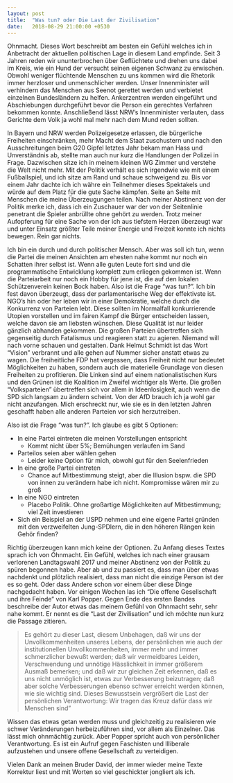 ```yaml
---
layout: post
title:  "Was tun? oder Die Last der Zivilisation"
date:   2018-08-29 21:00:00 +0530
---
```


Ohnmacht. Dieses Wort beschreibt am besten ein Gefühl welches ich in Anbetracht der aktuellen politischen Lage in diesem Land empfinde.
Seit 3 Jahren reden wir ununterbrochen über Geflüchtete und drehen uns dabei im Kreis, wie ein Hund der versucht seinen eigenen Schwanz zu erwischen.
Obwohl weniger flüchtende Menschen zu uns kommen wird die Rhetorik immer herzloser und unmenschlicher werden. Unser Innenminister will verhindern das Menschen aus Seenot gerettet werden und verbietet einzelnen Bundesländern zu helfen. 
Ankerzentren werden eingeführt und Abschiebungen durchgeführt bevor die Person ein gerechtes Verfahren bekommen konnte. Anschließend lässt NRW’s Innenminister verlauten, dass Gerichte dem Volk ja wohl mal mehr nach dem Mund reden sollten.


In Bayern und NRW werden Polizeigesetze erlassen, die bürgerliche Freiheiten einschränken, mehr Macht dem Staat zuschustern und nach den Ausschreitungen beim G20 Gipfel letztes Jahr bekam man Hass und Unverständnis ab, stellte man auch nur kurz die Handlungen der Polizei in Frage.
Dazwischen sitze ich in meinem kleinen WG Zimmer und verstehe die Welt nicht mehr. Mit der Politik verhält es sich irgendwie wie mit einem Fußballspiel, und ich sitze am Rand und schaue schweigend zu.
Bis vor einem Jahr dachte ich ich währe ein Teilnehmer dieses Spektakels und würde auf dem Platz für die gute Sache kämpfen. Seite an Seite mit Menschen die meine Überzeugungen teilen.
Nach meiner Abstinenz von der Politik merke ich, dass ich ein Zuschauer war der von der Seitenlinie penetrant die Spieler anbrüllte ohne gehört zu werden.
Trotz meiner Aufopferung für eine Sache von der ich aus tiefstem Herzen überzeugt war und unter Einsatz größter Teile meiner Energie und Freizeit konnte ich nichts bewegen. Rein gar nichts.

Ich bin ein durch und durch politischer Mensch.  Aber was soll ich tun, wenn die Partei die meinen Ansichten am ehesten nahe kommt nur noch ein Schatten ihrer selbst ist. Wenn alle guten Leute fort sind und die programmatische Entwicklung komplett zum erliegen gekommen ist. Wenn die Parteiarbeit nur noch ein Hobby für jene ist, die auf den lokalen Schützenverein keinen Bock haben. Also ist die Frage “was tun?”. Ich bin fest davon überzeugt, dass der parlamentarische Weg der effektivste ist. NGO’s hin oder her leben wir in einer Demokratie, welche durch die Konkurrenz von Parteien lebt. Diese sollten im Normalfall konkurrierende Utopien vorstellen und im fairen Kampf die Bürger entscheiden lassen, welche davon sie am liebsten wünschen. Diese Qualität ist nur leider gänzlich abhanden gekommen. Die großen Parteien übertreffen sich gegenseitig durch Fatalismus und reagieren statt zu agieren. Niemand will nach vorne schauen und gestalten. Dank Helmut Schmidt ist das Wort “Vision” verbrannt und alle gehen auf Nummer sicher anstatt etwas zu wagen. Die freiheitliche FDP hat vergessen, dass Freiheit nicht nur bedeutet Möglichkeiten zu haben, sondern auch die materielle Grundlage von diesen Freiheiten zu profitieren. Die Linken sind auf einem nationalistischen Kurs und den Grünen ist die Koalition im Zweifel wichtiger als Werte. Die großen “Volksparteien” übertreffen sich vor allem in Ideenlosigkeit, auch wenn die SPD sich langsam zu ändern scheint. Von der AfD brauch ich ja wohl gar nicht anzufangen. Mich erschreckt nur, wie sie es in den letzten Jahren geschafft haben alle anderen Parteien vor sich herzutreiben.  

Also ist die Frage “was tun?”. Ich glaube es gibt 5 Optionen:

- In eine Partei eintreten die meinen Vorstellungen entspricht
    - Kommt nicht über 5%; Bemühungen verlaufen im Sand
- Parteilos seien aber wählen gehen
    - Leider keine Option für mich, obwohl gut für den Seelenfrieden
- In eine große Partei eintreten
    - Chance auf Mitbestimmung steigt, aber die Illusion bspw. die SPD von innen zu verändern habe ich nicht. Kompromisse wären mir zu groß
- In eine NGO eintreten
    - Placebo Politik. Ohne großartige Möglichkeiten auf Mitbestimmung; viel Zeit investieren
- Sich ein Beispiel an der USPD nehmen und eine eigene Partei gründen mit den verzweifelten Jung-SPDlern, die in den höheren Rängen kein Gehör finden?

Richtig überzeugen kann mich keine der Optionen.  Zu Anfang dieses Textes sprach ich von Ohnmacht. Ein Gefühl, welches ich nach einer grausam verlorenen Landtagswahl 2017 und meiner Abstinenz von der Politik zu spüren begonnen habe. Aber ab und zu passiert es, dass man über etwas nachdenkt und plötzlich realisiert, dass man nicht die einzige Person ist der es so geht. Oder dass Andere schon vor einem über diese Dinge nachgedacht haben. Vor einigen Wochen las ich “Die offene Gesellschaft und ihre Feinde” von Karl Popper. Gegen Ende des ersten Bandes beschreibe der Autor etwas das meinem Gefühl von Ohnmacht sehr, sehr nahe kommt. Er nennt es die “Last der Zivilisation” und ich möchte nun kurz die Passage zitieren.

> Es gehört zu dieser Last, diesem Unbehagen, daß wir uns der Unvollkommenheiten unseres Lebens, der persönlichen wie auch der institutionellen Unvollkommenheiten, immer mehr und immer schmerzlicher bewußt werden; daß wir vermeidbares Leiden, Verschwendung und unnötige Hässlichkeit in immer größerem Ausmaß bemerken; und daß wir zur gleichen Zeit erkennen, daß es uns nicht unmöglich ist, etwas zur Verbesserung beizutragen; daß aber solche Verbesserungen ebenso schwer erreicht werden können, wie sie wichtig sind. Dieses Bewusstsein vergrößert die Last der persönlichen Verantwortung: Wir tragen das Kreuz dafür dass wir Menschen sind”

Wissen das etwas getan werden muss und gleichzeitig zu realisieren wie schwer Veränderungen herbeizuführen sind, vor allem als Einzelner. Das lässt mich ohnmächtig zurück. Aber Popper spricht auch von persönlicher Verantwortung. Es ist ein Aufruf gegen Faschisten und Illiberale aufzustehen und unsere offene Gesellschaft zu verteidigen.

Vielen Dank an meinen Bruder David, der immer wieder meine Texte Korrektur liest und mit Worten so viel geschickter jongliert als ich.
